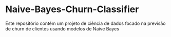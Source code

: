 # Naive-Bayes-Churn-Classifier
Este repositório contém um projeto de ciência de dados focado na previsão de churn  de clientes usando modelos de Naive Bayes
